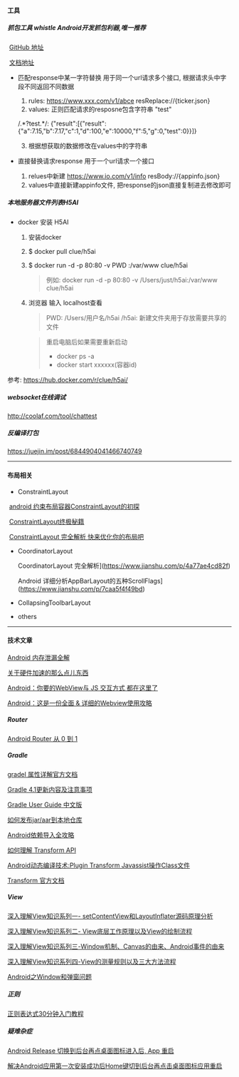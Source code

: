 
#### 工具 

##### 抓包工具 whistle Android开发抓包利器,唯一推荐

​       [GitHub 地址](https://github.com/avwo/whistle/blob/master/README-zh_CN.md)

​       [文档地址](http://wproxy.org/whistle/)

- 匹配response中某一字符替换  用于同一个url请求多个接口, 根据请求头中字段不同返回不同数据

  1. rules: https://www.xxx.com/v1/abce resReplace://{ticker.json}
  2. values: 正则匹配请求的resposne包含字符串 "test"

  /.\*?test.\*/:  {"result":[{"result":{"a":7.15,"b":7.17,"c":1,"d":100,"e":10000,"f":5,"g":0,"test":0}}]}

  3. 根据想获取的数据修改在values中的字符串

- 直接替换请求response 用于一个url请求一个接口

  1. relues中新建 https://www.io.com/v1/info  resBody://{appinfo.json}
  2. values中直接新建appinfo文件, 把response的json直接复制进去修改即可

##### 本地服务器文件列表H5AI

- docker 安装 H5AI

  1. 安装docker

  2. $ docker pull clue/h5ai

  3. $ docker run -d -p 80:80 -v PWD :/var/www clue/h5ai

     > 例如: docker run -d -p 80:80 -v /Users/just/h5ai:/var/www clue/h5ai

  4. 浏览器 输入 localhost查看

     > PWD:  /Users/用户名/h5ai   /h5ai: 新建文件夹用于存放需要共享的文件
  
     > 重启电脑后如果需要重新启动   
     >
     > - docker ps -a
     > - docker start xxxxxx(容器id)

参考: [<https://hub.docker.com/r/clue/h5ai/>](<https://hub.docker.com/r/clue/h5ai/>)

##### websocket在线调试

<http://coolaf.com/tool/chattest>  

##### 反编译打包

 <https://juejin.im/post/6844904041466740749>



---

#### 布局相关

* ConstraintLayout

​       [android 约束布局容器ConstraintLayout的初探](https://www.jianshu.com/p/5423989756e8)

​       [ConstraintLayout终极秘籍](<http://blog.chengyunfeng.com/?p=1030>)

​	[ConstraintLayout 完全解析 快来优化你的布局吧](<https://blog.csdn.net/lmj623565791/article/details/78011599>)

* CoordinatorLayout 

  CoordinatorLayout 完全解析](https://www.jianshu.com/p/4a77ae4cd82f) 

  Android 详细分析AppBarLayout的五种ScrollFlags](https://www.jianshu.com/p/7caa5f4f49bd) 

* CollapsingToolbarLayout 

  

* others 

   

---

#### 技术文章  

[Android 内存泄漏全解](<https://juejin.im/entry/57c966b05bbb500074e1d4a4>)

[关于硬件加速的那么点儿东西](<https://www.jianshu.com/p/9cd7097a4fcf>)

[Android：你要的WebView与 JS 交互方式 都在这里了](<https://blog.csdn.net/carson_ho/article/details/64904691>)

[Android：这是一份全面 & 详细的Webview使用攻略](<https://www.jianshu.com/p/3c94ae673e2a>)

##### Router

[Android Router 从 0 到 1](<https://juejin.im/entry/5897a1c8128fe10058e76368>)

#####  Gradle

[gradel 属性详解官方文档](<https://google.github.io/android-gradle-dsl/current/com.android.build.gradle.BaseExtension.html>)

[Gradle 4.1更新内容及注意事项](<https://my.oschina.net/u/3389024/blog/1605822>)

[Gradle User Guide 中文版](<https://dongchuan.gitbooks.io/gradle-user-guide-/>)

[如何发布jar/aar到本地仓库](<https://www.jianshu.com/p/0629548ab5a4>)

[Android依赖导入全攻略](<https://juejin.im/post/5acd6daaf265da238a30ca73>)

[如何理解 Transform API](<https://juejin.im/entry/59776f2bf265da6c4741db2b>)

[Android动态编译技术:Plugin Transform Javassist操作Class文件](<https://blog.csdn.net/yulong0809/article/details/77752098>)

[Transform 官方文档](<http://google.github.io/android-gradle-dsl/javadoc/> )

##### View

[深入理解View知识系列一- setContentView和LayoutInflater源码原理分析](http://blog.csdn.net/yulong0809/article/details/79277574)

[深入理解View知识系列二- View底层工作原理以及View的绘制流程](http://blog.csdn.net/yulong0809/article/details/79277594)

[深入理解View知识系列三-Window机制、Canvas的由来、Android事件的由来](http://blog.csdn.net/yulong0809/article/details/79277633)

[深入理解View知识系列四-View的测量规则以及三大方法流程](http://blog.csdn.net/yulong0809/article/details/79277667)

[Android之Window和弹窗问题](https://juejin.im/post/6844903840030916615)



##### 正则

[正则表达式30分钟入门教程](<http://deerchao.net/tutorials/regex/regex.htm>)



##### 疑难杂症  

[Android Release 切换到后台再点桌面图标进入后, App 重启](<https://blog.csdn.net/stupid56862/article/details/82219554>)

[解决Android应用第一次安装成功后Home键切到后台再点击桌面图标应用重启](<https://www.jianshu.com/p/9757ce0c69a5>)

